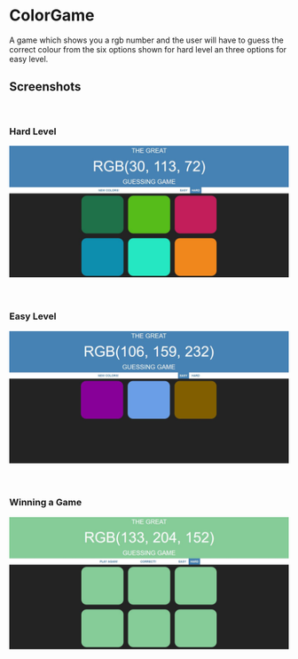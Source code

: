# ColorGame
A game which shows you a rgb number and the user will have to guess the correct colour from the six options shown for hard level an three options for easy level.

## Screenshots
<br>

### Hard Level

![Hard Level](public/ss/hard.jpg)
<br><br><br>
### Easy Level

![Easy Level](public/ss/easy.jpg)
<br><br><br>
### Winning a Game

![Game Win](public/ss/game_win.jpg)
<br><br><br>